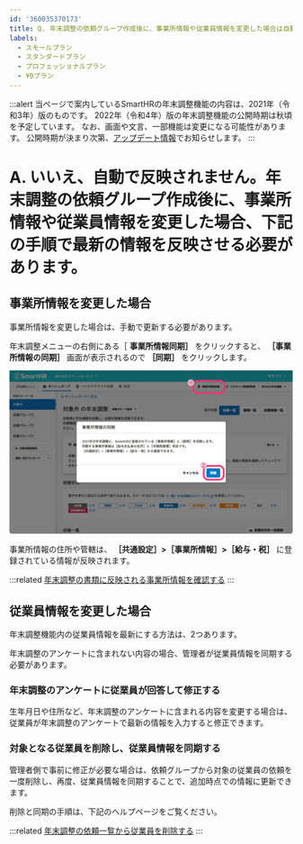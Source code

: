 ```yaml
---
id: '360035370173'
title: Q. 年末調整の依頼グループ作成後に、事業所情報や従業員情報を変更した場合は自動で反映されますか？
labels:
  - スモールプラン
  - スタンダードプラン
  - プロフェッショナルプラン
  - ¥0プラン
---
```

:::alert
当ページで案内しているSmartHRの年末調整機能の内容は、2021年（令和3年）版のものです。
2022年（令和4年）版の年末調整機能の公開時期は秋頃を予定しています。
なお、画面や文言、一部機能は変更になる可能性があります。
公開時期が決まり次第、[アップデート情報](https://smarthr.jp/update)でお知らせします。
:::

# A. いいえ、自動で反映されません。年末調整の依頼グループ作成後に、事業所情報や従業員情報を変更した場合、下記の手順で最新の情報を反映させる必要があります。

## 事業所情報を変更した場合

事業所情報を変更した場合は、手動で更新する必要があります。

年末調整メニューの右側にある［ **事業所情報同期］** をクリックすると、 **［事業所情報の同期］** 画面が表示されるので **［同期］** をクリックします。

![](./_______SmartHR____________.png)

事業所情報の住所や管轄は、 **［共通設定］>［事業所情報］>［給与・税］** に登録されている情報が反映されます。

:::related
[年末調整の書類に反映される事業所情報を確認する](https://knowledge.smarthr.jp/hc/ja/articles/360035342214)
:::

## 従業員情報を変更した場合

年末調整機能内の従業員情報を最新にする方法は、2つあります。

年末調整のアンケートに含まれない内容の場合、管理者が従業員情報を同期する必要があります。

### 年末調整のアンケートに従業員が回答して修正する

生年月日や住所など、年末調整のアンケートに含まれる内容を変更する場合は、従業員が年末調整のアンケートで最新の情報を入力すると修正できます。

### 対象となる従業員を削除し、従業員情報を同期する

管理者側で事前に修正が必要な場合は、依頼グループから対象の従業員の依頼を一度削除し、再度、従業員情報を同期することで、追加時点での情報に更新できます。

削除と同期の手順は、下記のヘルプページをご覧ください。

:::related
[年末調整の依頼一覧から従業員を削除する](https://knowledge.smarthr.jp/hc/ja/articles/360035370413)
:::
